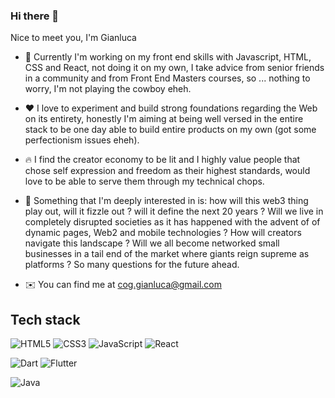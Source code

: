 ### Hi there 👋

<!--
**cogluca/cogluca** is a ✨ _special_ ✨ repository because its `README.md` (this file) appears on your GitHub profile.

Here are some ideas to get you started:

- 🔭 I’m currently working on ...
- 🌱 I’m currently learning ...
- 👯 I’m looking to collaborate on ...
- 🤔 I’m looking for help with ...
- 💬 Ask me about ...
- 📫 How to reach me: ...
- 😄 Pronouns: ...
- ⚡ Fun fact: ...
-->


Nice to meet you, I'm Gianluca

- 🌱 Currently I'm working on my front end skills with Javascript, HTML, CSS and React, not doing it on my own, I take advice from senior friends in a community and from Front End Masters courses, so ... nothing to worry, I'm not playing the cowboy eheh.

- ❤️ I love to experiment and build strong foundations regarding the Web on its entirety, honestly I'm aiming at being well versed in the entire stack to be one day able to build entire products on my own (got some perfectionism issues eheh).

- 🔥 I find the creator economy to be lit and I highly value people that chose self expression and freedom as their highest standards, would love to be able to serve them through my technical chops.

- 🧐 Something that I'm deeply interested in is: how will this web3 thing play out, will it fizzle out ? will it define the next 20 years ? Will we live in completely disrupted societies as it has happened with the advent of of dynamic pages, Web2 and mobile technologies ? How will creators navigate this landscape ? Will we all become networked small businesses in a tail end of the market where giants reign supreme as platforms ? So many questions for the future ahead.

- ✉️ You can find me at cog.gianluca@gmail.com

## Tech stack

![HTML5](https://img.shields.io/badge/html5-%23E34F26.svg?style=for-the-badge&logo=html5&logoColor=white) ![CSS3](https://img.shields.io/badge/css3-%231572B6.svg?style=for-the-badge&logo=css3&logoColor=white) 
![JavaScript](https://img.shields.io/badge/javascript-%23323330.svg?style=for-the-badge&logo=javascript&logoColor=%23F7DF1E) ![React](https://img.shields.io/badge/react-%2320232a.svg?style=for-the-badge&logo=react&logoColor=%2361DAFB)

![Dart](https://img.shields.io/badge/dart-%230175C2.svg?style=for-the-badge&logo=dart&logoColor=white) ![Flutter](https://img.shields.io/badge/Flutter-%2302569B.svg?style=for-the-badge&logo=Flutter&logoColor=white)

![Java](https://img.shields.io/badge/Java-ED8B00?style=for-the-badge&logo=openjdk&logoColor=white)
